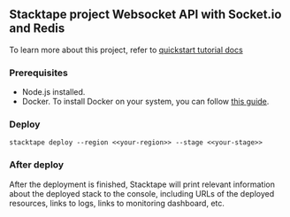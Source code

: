## Stacktape project Websocket API with Socket.io and Redis

To learn more about this project, refer to [quickstart tutorial docs](https://docs.stacktape.com/getting-started/quickstart-tutorials/socketio-websocket-api-redis/)

### Prerequisites

- Node.js installed.
- Docker. To install Docker on your system, you can follow [this guide](https://docs.docker.com/get-docker/).

### Deploy

```
stacktape deploy --region <<your-region>> --stage <<your-stage>>
```

### After deploy

After the deployment is finished, Stacktape will print relevant information about the deployed stack to the console,
including URLs of the deployed resources, links to logs, links to monitoring dashboard, etc.
